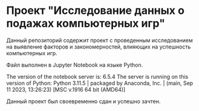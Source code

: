 # Проект "Исследование данных о подажах компьютерных игр"
Данный репозиторий содержит проект с проведенным исследованием на выявление факторов и закономерностей, влияющих на успешность компьютерных игр. 

Файл выполнен в Jupyter Notebook на языке Python.

The version of the notebook server is: 6.5.4
The server is running on this version of Python:
Python 3.11.5 | packaged by Anaconda, Inc. | (main, Sep 11 2023, 13:26:23) [MSC v.1916 64 bit (AMD64)]

Данный проект был своевременно сдан и успешно зачтен. 
